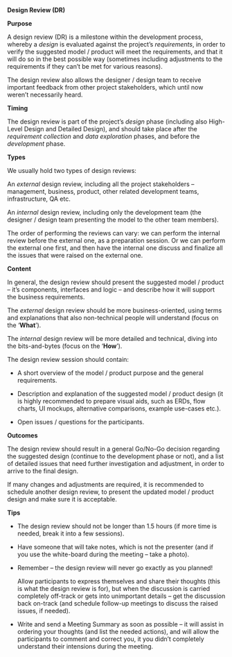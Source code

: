 **Design Review (DR)**

**Purpose**

A design review (DR) is a milestone within the development process,
whereby a *design* is evaluated against the project’s *requirements*, in
order to verify the suggested model / product will meet the
requirements, and that it will do so in the best possible way (sometimes
including adjustments to the requirements if they can’t be met for
various reasons).

The design review also allows the designer / design team to receive
important feedback from other project stakeholders, which until now
weren’t necessarily heard.

**Timing**

The design review is part of the project’s *design* phase (including
also High-Level Design and Detailed Design), and should take place after
the *requirement collection* and *data exploration* phases, and before
the *development* phase.

**Types**

We usually hold two types of design reviews:

An *external* design review, including all the project stakeholders –
management, business, product, other related development teams,
infrastructure, QA etc.

An *internal* design review, including only the development team (the
designer / design team presenting the model to the other team members).

The order of performing the reviews can vary: we can perform the
internal review before the external one, as a preparation session. Or we
can perform the external one first, and then have the internal one
discuss and finalize all the issues that were raised on the external
one.

**Content**

In general, the design review should present the suggested model /
product – it’s components, interfaces and logic – and describe how it
will support the business requirements.

The *external* design review should be more business-oriented, using
terms and explanations that also non-technical people will understand
(focus on the ‘**What**’).

The *internal* design review will be more detailed and technical, diving
into the bits-and-bytes (focus on the ‘**How**’).

The design review session should contain:

-   A short overview of the model / product purpose and the
    general requirements.

-   Description and explanation of the suggested model / product design
    (it is highly recommended to prepare visual aids, such as ERDs, flow
    charts, UI mockups, alternative comparisons, example
    use-cases etc.).

-   Open issues / questions for the participants.

**Outcomes**

The design review should result in a general Go/No-Go decision regarding
the suggested design (continue to the development phase or not), and a
list of detailed issues that need further investigation and adjustment,
in order to arrive to the final design.

If many changes and adjustments are required, it is recommended to
schedule another design review, to present the updated model / product
design and make sure it is acceptable.

**Tips**

-   The design review should not be longer than 1.5 hours (if more time
    is needed, break it into a few sessions).

-   Have someone that will take notes, which is not the presenter (and
    if you use the white-board during the meeting – take a photo).

-   Remember – the design review will never go exactly as you planned!

    Allow participants to express themselves and share their thoughts
    (this is what the design review is for), but when the discussion is
    carried completely off-track or gets into unimportant details – get
    the discussion back on-track (and schedule follow-up meetings to
    discuss the raised issues, if needed).

-   Write and send a Meeting Summary as soon as possible – it will
    assist in ordering your thoughts (and list the needed actions), and
    will allow the participants to comment and correct you, it you
    didn’t completely understand their intensions during the meeting.


